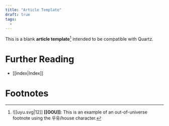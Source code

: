 ```yaml
---
title: "Article Template"
draft: true
tags:
  - 
---
```


This is a blank **article template**[^tag] intended to be compatible with Quartz.

# Further Reading
- [[index|Index]]

# Footnotes
[^tag]:![[uyu.svg|12]] **[[OOU]]**: This is an example of an out-of-universe footnote using the 우유/house character. 
